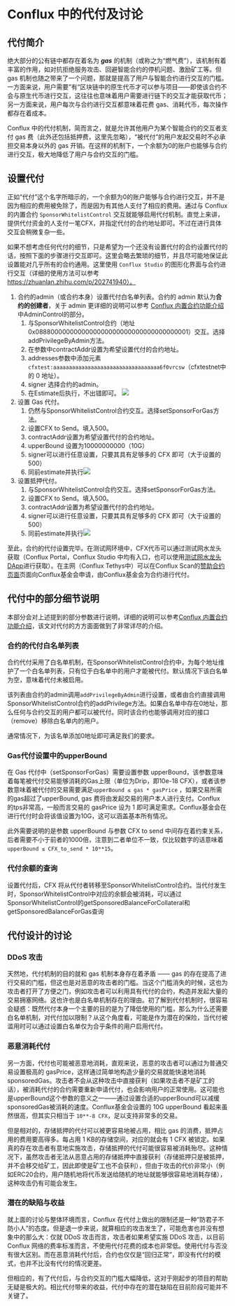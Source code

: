 # Conflux 中的代付及讨论

## 代付简介

绝大部分的公有链中都存在着名为 ***gas*** 的机制（或称之为“燃气费”），该机制有着丰富的作用，如对抗拒绝服务攻击、回避智能合约的停机问题、激励矿工等。但 gas 机制也随之带来了一个问题，那就是提高了用户与智能合约进行交互的门槛。一方面来说，用户需要”有“区块链中的原生代币才可以参与项目——即使该合约不会与原生代币进行交互，这往往也意味着用户需要进行链下的交互才能获取代币；另一方面来说，用户每次与合约进行交互都意味着花费 gas、消耗代币，每次操作都存在着成本。

Conflux 中的代付机制，简而言之，就是允许其他用户为某个智能合约的交互者支付 gas 费（此外还包括抵押费，这里先忽略），“被代付”的用户发起交易时不必承担交易本身以外的 gas 开销。在这样的机制下，一个余额为0的账户也能够与合约进行交互，极大地降低了用户与合约交互的门槛。

## 设置代付

正如“代付”这个名字所暗示的，一个余额为0的账户能够与合约进行交互，并不是因为相应的费用被免除了，而是因为有其他人支付了相应的费用。通过与 Conflux 的内置合约 `SponsorWhitelistControl` 交互就能够启用代付机制。直觉上来讲，提供代付资金的人支付一笔CFX，并指定代付的合约地址即可。不过在进行具体交互会稍微复杂一些。

如果不想考虑任何代付的细节，只是希望为一个还没有设置代付的合约设置代付的话，按照下面的步骤进行交互即可。这里会略去繁琐的细节，并且尽可能地保证此设置能对几乎所有的合约通用。这里使用 `Conflux Studio` 的图形化界面与合约进行交互（详细的使用方法可以参考 https://zhuanlan.zhihu.com/p/202741940）。
<!-- 文章最后也会提供对应的使用 `js-conflux-sdk` 的 javascript 脚本。 -->

1. 合约的admin（或合约本身）设置代付白名单列表。合约的 admin 默认为**合约的创建者**，关于 admin 更详细的说明可以参考 [Conflux 内置合约功能介绍](https://juejin.cn/post/6876330619798814728)中AdminControl的部分。
   1. 与SponsorWhitelistControl合约（地址0x0888000000000000000000000000000000000001）交互。选择addPrivilegeByAdmin方法。
   2. 在参数中contractAddr设置为希望设置代付的合约地址。
   3. addresses参数中添加元素`cfxtest:aaaaaaaaaaaaaaaaaaaaaaaaaaaaaaaaaa6f0vrcsw`（cfxtestnet中 的 0 地址）。
   4. signer 选择合约的admin。
   5. 在Estimate后执行，不出错即可。
    ![](image/2021-10-24-14-37-24.png)
2. 设置 Gas 代付。
   1. 仍然与SponsorWhitelistControl合约交互。选择setSponsorForGas方法。
   2. 设置CFX to Send。填入500。
   3. contractAddr设置为希望设置代付的合约地址。
   4. upperBound 设置为10000000000（10G）
   5. signer可以进行任意设置，只要其具有足够多的 CFX 即可（大于设置的500）
   6. 同前estimate并执行![](image/2021-10-24-15-10-35.png)
3. 设置抵押代付。
   1. 与SponsorWhitelistControl合约交互。选择setSponsorForGas方法。
   2. 设置CFX to Send。填入500。
   3. contractAddr设置为希望设置代付的合约地址。
   4. signer可以进行任意设置，只要其具有足够多的 CFX 即可（大于设置的500）
   5. 同前estimate并执行![](image/2021-10-24-15-14-07.png)

至此，合约的代付设置完毕。在测试网环境中，CFX代币可以通过测试网水龙头获取（Conflux Portal，Conflux Studio 中均有入口，也可以使用[测试网水龙头DApp](http://faucet.confluxnetwork.org/)进行获取）。在主网（Conflux Tethys中）可以在Conflux Scan的[赞助合约页面](https://confluxscan.io/sponsor)页面向Conflux基金会申请，由Conflux基金会为合约进行代付。
   

## 代付中的部分细节说明

本部分会对上述提到的部分参数进行说明，详细的说明可以参考[Conflux 内置合约功能介绍](https://juejin.cn/post/6876330619798814728)，该文对代付的方方面面做到了非常详尽的介绍。

### 合约的代付白名单列表

合约代付采用了白名单机制，在SponsorWhitelistControl合约中，为每个地址维护了一个白名单列表，只有位于白名单中的用户才能被代付。默认情况下该白名单为空，意味着代付未被启用。

该列表由合约的admin调用`addPrivilegeByAdmin`进行设置，或者由合约直接调用SponsorWhitelistControl合约的addPrivilege方法。如果白名单中存在0地址，那么任何与合约交互的用户都可以被代付。同时该合约也能够调用对应的接口（remove）移除白名单内的用户。

通常情况下，为该名单添加0地址即可满足我们的要求。

### Gas代付设置中的upperBound

在 Gas 代付中（setSponsorForGas）需要设置参数 upperBound，该参数意味着每笔被代付交易能够消耗的Gas上限（单位为Drip，即10e-18 CFX），或者该参数意味着被代付的交易需要满足`upperBound ≤ gas * gasPrice` ，如果交易所需的gas超过了upperBound, gas 费将由发起交易的用户本人进行支付。Conflux 的tps非常高，一般而言交易的 gasPrice 设为 1 即可满足需求。Conflux基金会在进行代付时会将该值设置为10G，这可以涵盖基本所有情况。

此外需要说明的是参数 upperBound 与参数 CFX to send 中间存在着约束关系，后者需要不小于前者的1000倍，注意到二者单位不一致，仅比较数字的话意味着`upperBound ≤ CFX_to_send * 10**15`。

### 代付余额的查询

设置代付后，CFX 将从代付者转移至SponsorWhitelistControl合约。当代付发生时，SponsorWhitelistControl中对应的余额会被消耗，可以通过SponsorWhitelistControl的getSponsoredBalanceForCollateral和getSponsoredBalanceForGas查询

## 代付设计的讨论

### DDoS 攻击

天然地，代付机制的目的就和 gas 机制本身存在着矛盾 —— gas 的存在提高了进行交易的门槛，但这也是对恶意的攻击者的门槛。当这个门槛消失的时候，这也为攻击者打开了方便之门，例如攻击者可以利用具有代付的合约，构造并发起大量的交易拥塞网络。这也许也是白名单机制存在的理由。初了解到代付机制时，很容易会疑惑：既然代付本身一个主要的目的是为了降低使用的门槛，那么为什么还需要白名单机制，对代付加以限制？从这个角度看，可能是作为潜在的保险，当代付被滥用时可以通过设置白名单仅为合乎条件的用户启用代付。

### 恶意消耗代付

另一方面，代付也可能被恶意地消耗，直观来说，恶意的攻击者可以通过为普通交易设置极高的 gasPrice，这样通过简单地构造少量的交易就能快速地消耗sponsoredGas。攻击者不会从这种攻击中直接获利（如果攻击者不是矿工的话），被消耗代付的合约需要重新申请代付，也会影响用户的正常使用。这可能也是upperBound这个参数的意义之一——通过设置合适的upperBound可以减缓sponsoredGas被消耗的速度。Conflux基金会设置的 10G upperBound 看起来虽然很高，但其实只相当于 `10**-8 CFX`，足以支持非常多的交易。

但是相对的，存储抵押的代付可以被更容易地被占用，相比 gas 的消费，抵押占用的费用要高得多。每占用 1 KB的存储空间，对应的就会有 1 CFX 被锁定。如果真的存在攻击者有意地实施攻击，存储抵押的代付可能很容易被消耗殆尽。这种情况下，虽然攻击者无法从恶意占用的存储抵押中直接获利（存储抵押只是被抵押，并不会移交给矿工，因此即使是矿工也不会获利），但由于攻击的代价非常小（例如ERC20合约，用户随机地将代币发送给随机的地址就能够很容易地消耗存储），这种攻击仍有可能会发生。

### 潜在的缺陷与收益

就上面的讨论与整体环境而言，Conflux 在代付上做出的限制还是一种“防君子不防小人”的态度。但是退一步来说，就算相应的攻击发生了，可能危害也并没有想象中的那么大：仅就 DDoS 攻击而言，攻击者如果希望实施 DDoS 攻击，以目前 Conflux 网络的费率标准而言，不使用代付花费的成本也非常低。使用代付与否没有很大区别。而在恶意消耗代付后，合约也仅仅是“回归正常”，即没有代付的模式，也并不比没有代付的情况更差。

但相应的，有了代付后，与合约交互的门槛大幅降低，这对于刚起步的项目的帮助无疑是极大的。相比代付带来的收益，代付中存在的潜在缺陷在目前阶段可能并不关键了。
